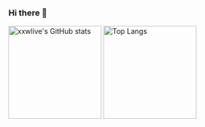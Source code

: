 ### Hi there 👋
<img src="https://github-readme-stats.vercel.app/api?username=xxwlive&theme=buefy&show_icons=true&count_private=true&include_all_commits=true&role=OWNER,ORGANIZATION_MEMBER,COLLABORATOR" alt="xxwlive's GitHub stats" height="185px" /> <img src="https://github-readme-stats.vercel.app/api/top-langs/?username=xxw-live&layout=compact&langs_count=8&theme=buefy&role=OWNER,COLLABORATOR" alt="Top Langs" height="185px" />
